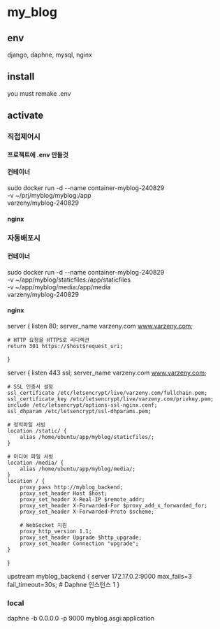 # my_blog

## env
django, daphne, mysql, nginx

## install
you must remake .env

## activate




### 직접제어시
#### 프로젝트에 .env 만들것
#### 컨테이너
sudo docker run -d --name container-myblog-240829 \
  -v ~/prj/myblog/myblog:/app \
  varzeny/myblog-240829

#### nginx



### 자동배포시
#### 컨테이너
sudo docker run -d --name container-myblog-240829 \
  -v ~/app/myblog/staticfiles:/app/staticfiles \
  -v ~/app/myblog/media:/app/media \
  varzeny/myblog-240829

#### nginx
server {
    listen 80;
    server_name varzeny.com www.varzeny.com;

    # HTTP 요청을 HTTPS로 리디렉션
    return 301 https://$host$request_uri;
}

server {
    listen 443 ssl;
    server_name varzeny.com www.varzeny.com;

    # SSL 인증서 설정
    ssl_certificate /etc/letsencrypt/live/varzeny.com/fullchain.pem;
    ssl_certificate_key /etc/letsencrypt/live/varzeny.com/privkey.pem;
    include /etc/letsencrypt/options-ssl-nginx.conf;
    ssl_dhparam /etc/letsencrypt/ssl-dhparams.pem;

    # 정적파일 서빙
    location /static/ {
        alias /home/ubuntu/app/myblog/staticfiles/;
    }

    # 미디어 파일 서빙
    location /media/ {
        alias /home/ubuntu/app/myblog/media/;
    }
    location / {
        proxy_pass http://myblog_backend;
        proxy_set_header Host $host;
        proxy_set_header X-Real-IP $remote_addr;
        proxy_set_header X-Forwarded-For $proxy_add_x_forwarded_for;
        proxy_set_header X-Forwarded-Proto $scheme;

        # WebSocket 지원
        proxy_http_version 1.1;
        proxy_set_header Upgrade $http_upgrade;
        proxy_set_header Connection "upgrade";
    }
}

upstream myblog_backend {
    server 172.17.0.2:9000 max_fails=3 fail_timeout=30s;  # Daphne 인스턴스 1
}



### local
daphne -b 0.0.0.0 -p 9000 myblog.asgi:application
